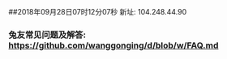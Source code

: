 ##2018年09月28日07时12分07秒 新址: 104.248.44.90
### 兔友常见问题及解答: https://github.com/wanggonging/d/blob/w/FAQ.md
